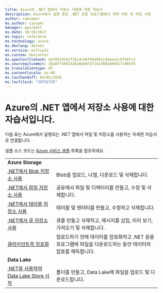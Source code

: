 ```yaml
---
title: Azure의 .NET 앱에서 저장소 사용에 대한 자습서
description: Azure에서 실행 중인 .NET 응용 프로그램에서 개체 저장 및 파일 사용
author: camsoper
ms.author: casoper
manager: wpickett
ms.date: 10/19/2017
ms.topic: reference
ms.technology: azure
ms.devlang: dotnet
ms.service: multiple
ms.custom: devcenter
ms.openlocfilehash: 0a78559541f1bc4c94f94d991c44aee2cbf56fc3
ms.sourcegitcommit: 3ba0ff4463338a0ab0f3f15a7601b89417c06970
ms.translationtype: HT
ms.contentlocale: ko-KR
ms.lasthandoff: 03/05/2018
ms.locfileid: "29752735"
---
```

# <a name="tutorials-for-working-with-storage-in-your-net-apps-on-azure"></a>Azure의 .NET 앱에서 저장소 사용에 대한 자습서입니다.

다음 표는 Azure에서 실행되는 .NET 앱에서 파일 및 저장소를 사용하는 자세한 자습서로 연결합니다.

샘플 소스 코드는 [Azure 서비스 샘플](https://azure.microsoft.com/resources/samples/?platform=dotnet) 목록을 참조하세요.

| | |
|---|---|
| **Azure Storage** ||
| [.NET에서 Blob 저장소 사용][1] | Blob을 업로드, 나열, 다운로드 및 삭제합니다. |
| [.NET에서 파일 저장소 사용][4] | 공유에서 파일 및 디렉터리를 만들고, 수정 및 삭제합니다. | 
| [.NET에서 테이블 저장소 사용][3] | 테이블 및 엔터티를 만들고, 수정하고 삭제합니다. |
| [.NET에서 큐 저장소 사용][2] | 큐를 만들고 삭제하고, 메시지를 삽입, 미리 보기, 가져오기 및 삭제합니다. |
| [클라이언트측 암호화][5] | 업로드하기 전에 데이터를 암호화하고 .NET 응용 프로그램에 파일을 다운로드하는 동안 데이터의 암호를 해독합니다. 
|**Data Lake**||
| [.NET을 사용하여 Data Lake Store 시작][6] | 폴더를 만들고, Data Lake에 파일을 업로드 및 다운로드합니다. | 

[1]: /azure/storage/storage-dotnet-how-to-use-blobs
[2]: /azure/storage/storage-dotnet-how-to-use-queues
[3]: /azure/storage/storage-dotnet-how-to-use-tables
[4]: /azure/storage/storage-dotnet-how-to-use-files
[5]: /azure/storage/storage-client-side-encryption
[6]: /azure/data-lake-store/data-lake-store-get-started-net-sdk